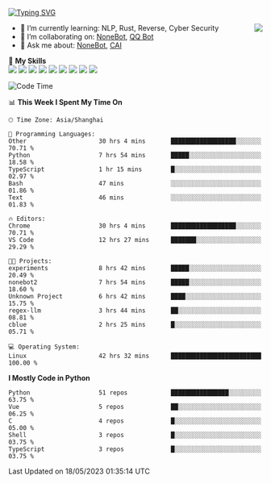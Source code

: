 [![Typing SVG](https://readme-typing-svg.herokuapp.com?size=25&duration=2500&color=8C43EA&vCenter=true&width=200&height=40&lines=Hi+there+%F0%9F%91%8B%F0%9F%8F%BB;I'm+yanyongyu)](https://git.io/typing-svg)

<a href="#">
  <img align="right" src="https://github-readme-stats.vercel.app/api?username=yanyongyu&count_private=true&show_icons=true&bg_color=15,f2f7fd,E0EAFC" />
</a>

- 🌱 I’m currently learning: NLP, Rust, Reverse, Cyber Security
- 👯 I’m collaborating on: [NoneBot](https://github.com/nonebot), [QQ Bot](https://github.com/Mrs4s/go-cqhttp)
- 💬 Ask me about: [NoneBot](https://github.com/nonebot), [CAI](https://github.com/cscs181/CAI)

🌟 **My Skills**  
![](https://img.shields.io/badge/-Python-3e74a2?style=flat-square&logo=Python&logoColor=fff)
![](https://img.shields.io/badge/-Node.js-339933?style=flat-square&logo=Node.js&logoColor=fff)
![](https://img.shields.io/badge/-Vue-4fc08d?style=flat-square&logo=Vue.js&logoColor=fff)
![](https://img.shields.io/badge/-React-2d98ce?style=flat-square&logo=React&logoColor=fff)
![](https://img.shields.io/badge/-Docker-2496ED?style=flat-square&logo=Docker&logoColor=fff)
![](https://img.shields.io/badge/-Linux-000000?style=flat-square&logo=Linux&logoColor=fff)
![](https://img.shields.io/badge/-MySQL-4479A1?style=flat-square&logo=MySQL&logoColor=fff)
![](https://img.shields.io/badge/-Redis-DC382D?style=flat-square&logo=Redis&logoColor=fff)
![](https://img.shields.io/badge/-MongoDB-47A248?style=flat-square&logo=MongoDB&logoColor=fff)

<!--START_SECTION:waka-->
![Code Time](http://img.shields.io/badge/Code%20Time-4%2C050%20hrs%2055%20mins-blue)

📊 **This Week I Spent My Time On** 

```text
🕑︎ Time Zone: Asia/Shanghai

💬 Programming Languages: 
Other                    30 hrs 4 mins       ██████████████████░░░░░░░   70.71 % 
Python                   7 hrs 54 mins       █████░░░░░░░░░░░░░░░░░░░░   18.58 % 
TypeScript               1 hr 15 mins        █░░░░░░░░░░░░░░░░░░░░░░░░   02.97 % 
Bash                     47 mins             ░░░░░░░░░░░░░░░░░░░░░░░░░   01.86 % 
Text                     46 mins             ░░░░░░░░░░░░░░░░░░░░░░░░░   01.83 % 

🔥 Editors: 
Chrome                   30 hrs 4 mins       ██████████████████░░░░░░░   70.71 % 
VS Code                  12 hrs 27 mins      ███████░░░░░░░░░░░░░░░░░░   29.29 % 

🐱‍💻 Projects: 
experiments              8 hrs 42 mins       █████░░░░░░░░░░░░░░░░░░░░   20.49 % 
nonebot2                 7 hrs 54 mins       █████░░░░░░░░░░░░░░░░░░░░   18.60 % 
Unknown Project          6 hrs 42 mins       ████░░░░░░░░░░░░░░░░░░░░░   15.75 % 
regex-llm                3 hrs 44 mins       ██░░░░░░░░░░░░░░░░░░░░░░░   08.81 % 
cblue                    2 hrs 25 mins       █░░░░░░░░░░░░░░░░░░░░░░░░   05.71 % 

💻 Operating System: 
Linux                    42 hrs 32 mins      █████████████████████████   100.00 % 
```

**I Mostly Code in Python** 

```text
Python                   51 repos            ████████████████░░░░░░░░░   63.75 % 
Vue                      5 repos             ██░░░░░░░░░░░░░░░░░░░░░░░   06.25 % 
C                        4 repos             █░░░░░░░░░░░░░░░░░░░░░░░░   05.00 % 
Shell                    3 repos             █░░░░░░░░░░░░░░░░░░░░░░░░   03.75 % 
TypeScript               3 repos             █░░░░░░░░░░░░░░░░░░░░░░░░   03.75 % 
```




 Last Updated on 18/05/2023 01:35:14 UTC
<!--END_SECTION:waka-->
